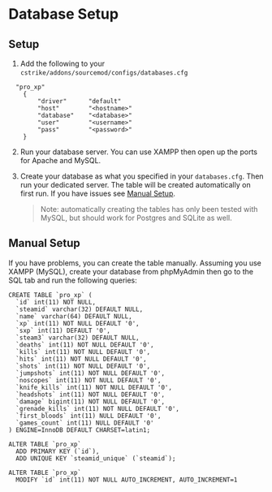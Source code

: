 # Database Setup

## Setup

1. Add the following to your `cstrike/addons/sourcemod/configs/databases.cfg`

```
  "pro_xp"
    {
        "driver"      "default"
        "host"        "<hostname>"
        "database"    "<database>"
        "user"        "<username>"
        "pass"        "<password>"
    }
```

2. Run your database server. You can use XAMPP then open up the ports for Apache and MySQL.

3. Create your database as what you specified in your `databases.cfg`. Then run your dedicated server. The table will be created automatically on first run. If you have issues see [Manual Setup](db_setup.md#manual-setup).
   
   > Note: automatically creating the tables has only been tested with MySQL, but should work for Postgres and SQLite as well.

## Manual Setup

If you have problems, you can create the table manually. Assuming you use XAMPP (MySQL), create your database from phpMyAdmin then go to the SQL tab and run the following queries:

```
CREATE TABLE `pro_xp` (
  `id` int(11) NOT NULL,
  `steamid` varchar(32) DEFAULT NULL,
  `name` varchar(64) DEFAULT NULL,
  `xp` int(11) NOT NULL DEFAULT '0',
  `sxp` int(11) DEFAULT '0',
  `steam3` varchar(32) DEFAULT NULL,
  `deaths` int(11) NOT NULL DEFAULT '0',
  `kills` int(11) NOT NULL DEFAULT '0',
  `hits` int(11) NOT NULL DEFAULT '0',
  `shots` int(11) NOT NULL DEFAULT '0',
  `jumpshots` int(11) NOT NULL DEFAULT '0',
  `noscopes` int(11) NOT NULL DEFAULT '0',
  `knife_kills` int(11) NOT NULL DEFAULT '0',
  `headshots` int(11) NOT NULL DEFAULT '0',
  `damage` bigint(11) NOT NULL DEFAULT '0',
  `grenade_kills` int(11) NOT NULL DEFAULT '0',
  `first_bloods` int(11) NULL DEFAULT '0',
  `games_count` int(11) NULL DEFAULT '0'
) ENGINE=InnoDB DEFAULT CHARSET=latin1;

ALTER TABLE `pro_xp`
  ADD PRIMARY KEY (`id`),
  ADD UNIQUE KEY `steamid_unique` (`steamid`);

ALTER TABLE `pro_xp`
  MODIFY `id` int(11) NOT NULL AUTO_INCREMENT, AUTO_INCREMENT=1
```
